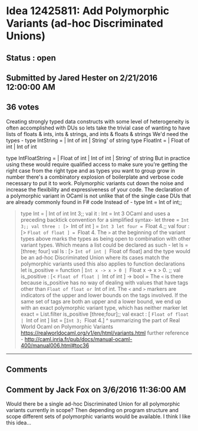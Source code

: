 # Idea 12425811: Add Polymorphic Variants (ad-hoc Discriminated Unions) #

## Status : open

## Submitted by Jared Hester on 2/21/2016 12:00:00 AM

## 36 votes

Creating strongly typed data constructs with some level of heterogeneity is often accomplished with DUs so lets take the trivial case of wanting
to have lists of floats & ints, ints & strings, and ints & floats & strings
We'd need the types -
type IntString =
| Int of int
| String' of string
type FloatInt =
| Float of int
| Int of int

type IntFloatString =
| Float of int
| Int of int
| String' of string
But in practice using these would require qualified access to make sure you're getting the right case from the right type and as types you
want to group grow in number there's a combinatory explosion of boilerplate and verbose code necessary to put it to work.
Polymorphic variants cut down the noise and increase the flexibility and expressiveness of your code.
The declaration of a polymorphic variant in OCaml is not unlike that of the single case DUs that are already commonly found in F# code
Instead of -
type Int = Int of int;;
> type Int = | Int of int
Int 3;;
> val it : Int = Int 3
OCaml and uses a preceding backtick convention for a simplified syntax-
let three = `Int 3;;
> val three : [> `Int of int ] = `Int 3
let four = `Float 4.;;
> val four : [> `Float of float ] = `Float 4.
The `>` at the beginning of the variant types above marks the types as being open to combination with other variant types.
Which means a list could be declared as such -
let ls = [three; four]
> val ls : [> `Int of int | `Float of float]
and the type would be an ad-hoc Discriminated Union where its cases match the polymorphic variants used
this also applies to function declarations
let is_positive = function
| `Int x -> x > 0
| `Float x -> x > 0.
;;
> val is_positive : [< `Float of float | `Int of int ] -> bool = <fun>
The `<` is there because is_positive has no way of dealing with values that have tags other than `Float of float or `Int of int.
The `<` and `>` markers are indicators of the upper and lower bounds on the tags involved.
If the same set of tags are both an upper and a lower bound, we end up with an exact polymorphic variant type, which has neither marker
let exact = List.filter is_positive [three;four];;
> val exact : [ `Float of float | `Int of int ] list = [`Int 3; `Float 4.]
^ summarizing the part of Real World Ocaml on Polymorphic Variants
https://realworldocaml.org/v1/en/html/variants.html
further reference - http://caml.inria.fr/pub/docs/manual-ocaml-400/manual006.html#toc36


------------------------
## Comments


## Comment by Jack Fox on 3/6/2016 11:36:00 AM
Would there be a single ad-hoc Discriminated Union for all polymorphic variants currently in scope? Then depending on program structure and scope different sets of polymorphic variants would be available.
I think I like this idea...

